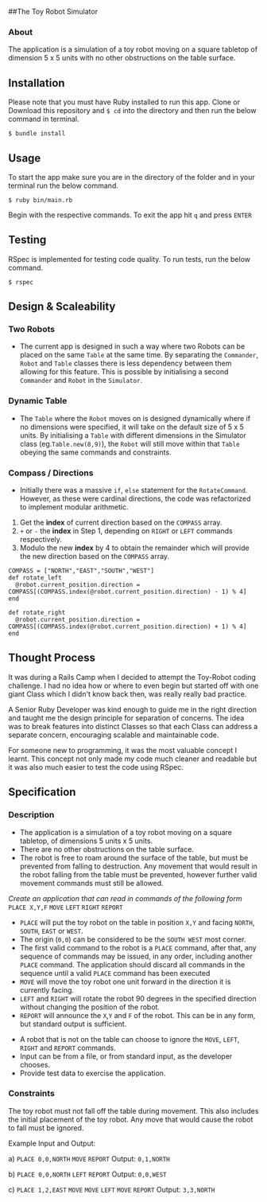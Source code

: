 ##The Toy Robot Simulator

### About

The application is a simulation of a toy robot moving on a square tabletop of dimension 5 x 5 units with no other obstructions on the table surface.

## Installation
Please note that you must have Ruby installed to run this app. Clone or Download this repository and `$ cd` into the directory and then run the below command in terminal.
```
$ bundle install
```

## Usage
To start the app make sure you are in the directory of the folder and in your terminal run the below command.
```
$ ruby bin/main.rb
```
Begin with the respective commands. To exit the app hit `q` and press `ENTER`
## Testing
RSpec is implemented for testing code quality. To run tests, run the below command.
```
$ rspec
```
## Design & Scaleability

### Two Robots

- The current app is designed in such a way where two Robots can be placed on the same ```Table``` at the same time. By separating the ```Commander```, ```Robot``` and ```Table``` classes there is less dependency between them allowing for this feature. This is possible by initialising a second ```Commander``` and ```Robot``` in the ```Simulator```.

### Dynamic Table

- The ```Table``` where the ```Robot``` moves on is designed dynamically where if no dimensions were specified, it will take on the default size of 5 x 5 units. By initialising a ```Table``` with different dimensions in the Simulator class (eg.```Table.new(8,9)```), the ```Robot``` will still move within that ```Table``` obeying the same commands and constraints.

### Compass / Directions

- Initially there was a massive ```if```, ```else``` statement for the ```RotateCommand```. However, as these were cardinal directions, the code was refactorized to implement modular arithmetic.
1) Get the **index** of current direction based on the ```COMPASS``` array.
2) ```+``` or ```-``` the **index** in Step 1, depending on ```RIGHT``` or ```LEFT``` commands respectively.
3) Modulo the new **index** by 4  to obtain the remainder which will provide the new direction based on the ```COMPASS``` array.
```
COMPASS = ["NORTH","EAST","SOUTH","WEST"]
def rotate_left
  @robot.current_position.direction = COMPASS[(COMPASS.index(@robot.current_position.direction) - 1) % 4]
end

def rotate_right
  @robot.current_position.direction = COMPASS[(COMPASS.index(@robot.current_position.direction) + 1) % 4]
end
```

## Thought Process

It was during a Rails Camp when I decided to attempt the Toy-Robot coding challenge. I had no idea how or where to even begin but started off with one giant Class which I didn't know back then, was really really bad practice.

A Senior Ruby Developer was kind enough to guide me in the right direction and taught me the design principle for separation of concerns. The idea was to break features into distinct Classes so that each Class can address a separate concern, encouraging scalable and maintainable code.

For someone new to programming, it was the most valuable concept I learnt. This concept not only made my code much cleaner and readable but it was also much easier to test the code using RSpec.

## Specification

### Description
- The application is a simulation of a toy robot moving on a square tabletop, of dimensions 5 units x 5 units.
- There are no other obstructions on the table surface.
- The robot is free to roam around the surface of the table, but must be prevented from falling to destruction. Any movement
that would result in the robot falling from the table must be prevented, however further valid movement commands must still
be allowed.

*Create an application that can read in commands of the following form*
`PLACE X,Y,F`
`MOVE`
`LEFT`
`RIGHT`
`REPORT`

- `PLACE` will put the toy robot on the table in position `X,Y` and facing `NORTH`, `SOUTH`, `EAST` or `WEST`.
- The origin (`0,0`) can be considered to be the `SOUTH WEST` most corner.
- The first valid command to the robot is a `PLACE` command, after that, any sequence of commands may be issued, in any order, including another `PLACE` command. The application should discard all commands in the sequence until a valid `PLACE` command has been executed
- `MOVE` will move the toy robot one unit forward in the direction it is currently facing.
- `LEFT` and `RIGHT` will rotate the robot 90 degrees in the specified direction without changing the position of the robot.
- `REPORT` will announce the `X`,`Y` and `F` of the robot. This can be in any form, but standard output is sufficient.

<ul>
<li>A robot that is not on the table can choose to ignore the <code>MOVE</code>, <code>LEFT</code>, <code>RIGHT</code> and <code>REPORT</code> commands.</li>
<li>Input can be from a file, or from standard input, as the developer chooses.</li>
<li>Provide test data to exercise the application.</li>
</ul>

### Constraints
The toy robot must not fall off the table during movement. This also includes the initial placement of the toy robot.
Any move that would cause the robot to fall must be ignored.

Example Input and Output:

a)
`PLACE 0,0,NORTH`
`MOVE`
`REPORT`
Output: `0,1,NORTH`

b)
`PLACE 0,0,NORTH`
`LEFT`
`REPORT`
Output: `0,0,WEST`

c)
`PLACE 1,2,EAST`
`MOVE`
`MOVE`
`LEFT`
`MOVE`
`REPORT`
Output: `3,3,NORTH`
